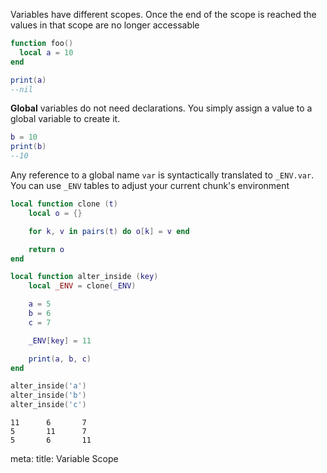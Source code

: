 
Variables have different scopes. Once the end of the scope is reached the values in that scope are no longer accessable

```lua
function foo()
  local a = 10
end

print(a)
--nil
```

**Global** variables do not need declarations. You simply assign a value to a global variable to create it.

```lua
b = 10
print(b)
--10
```

Any reference to a global name `var` is syntactically translated to `_ENV.var`. You can use `_ENV` tables to adjust your current chunk's environment

```lua
local function clone (t)
    local o = {}

    for k, v in pairs(t) do o[k] = v end

    return o
end

local function alter_inside (key)
    local _ENV = clone(_ENV)

    a = 5
    b = 6
    c = 7

    _ENV[key] = 11

    print(a, b, c)
end

alter_inside('a')
alter_inside('b')
alter_inside('c')
```
```
11      6       7
5       11      7
5       6       11
```

<route lang="yaml">
meta:
  title: Variable Scope
</route>
